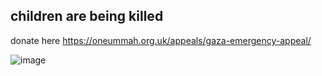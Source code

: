 ## children are being killed 
donate here https://oneummah.org.uk/appeals/gaza-emergency-appeal/

![image](https://github.com/user-attachments/assets/a7fc26ed-0e7d-427c-a7dd-497ef751c85b)











